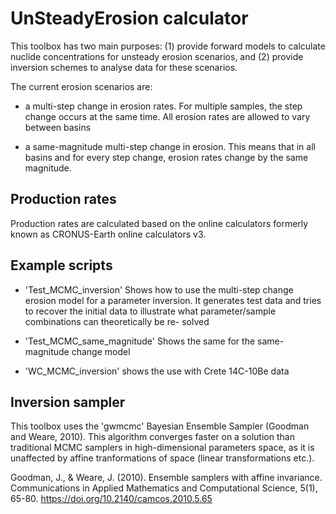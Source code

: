 # UnSteadyErosion calculator

This toolbox has two main purposes: (1) provide forward models to calculate
nuclide concentrations for unsteady erosion scenarios, and (2) provide inversion
schemes to analyse data for these scenarios.

The current erosion scenarios are:
* a multi-step change in erosion rates. For multiple samples, the step change
occurs at the same time. All erosion rates are allowed to vary between basins

* a same-magnitude multi-step change in erosion. This means that in all basins
and for every step change, erosion rates change by the same magnitude.

## Production rates
Production rates are calculated based on the online calculators formerly known as
CRONUS-Earth online calculators v3. 

## Example scripts
* 'Test_MCMC_inversion' Shows how to use the multi-step change erosion model for 
a parameter inversion. It generates test data and tries to recover the initial
data to illustrate what parameter/sample combinations can theoretically be re-
solved

* 'Test_MCMC_same_magnitude' Shows the same for the same-magnitude change model

* 'WC_MCMC_inversion' shows the use with Crete 14C-10Be data

## Inversion sampler
This toolbox uses the 'gwmcmc' Bayesian Ensemble Sampler (Goodman and Weare, 2010).
This algorithm converges faster on a solution than traditional MCMC samplers in 
high-dimensional parameters space, as it is unaffected by affine tranformations 
of space (linear transformations etc.).

Goodman, J., & Weare, J. (2010). Ensemble samplers with affine invariance. Communications in Applied Mathematics and Computational Science, 5(1), 65-80. https://doi.org/10.2140/camcos.2010.5.65